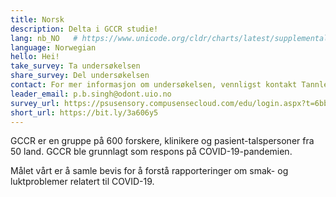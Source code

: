 ```yaml
---
title: Norsk
description: Delta i GCCR studie!
lang: nb_NO   # https://www.unicode.org/cldr/charts/latest/supplemental/language_territory_information.html
language: Norwegian
hello: Hei!
take_survey: Ta undersøkelsen
share_survey: Del undersøkelsen
contact: For mer informasjon om undersøkelsen, vennligst kontakt Tannlege Bano Singh
leader_email: p.b.singh@odont.uio.no
survey_url: https://psusensory.compusensecloud.com/edu/login.aspx?t=6bb79765-233f-4bc3-a7ec-7e6774b87ff8
short_url: https://bit.ly/3a606y5
---
```

GCCR er en gruppe på 600 forskere, klinikere og pasient-talspersoner fra 50 land. GCCR ble grunnlagt som respons på COVID-19-pandemien. 

Målet vårt er å samle bevis for å forstå rapporteringer om smak- og luktproblemer relatert til COVID-19.